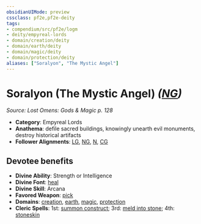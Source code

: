 ```yaml
---
obsidianUIMode: preview
cssclass: pf2e,pf2e-deity
tags:
- compendium/src/pf2e/logm
- deity/empyreal-lords
- domain/creation/deity
- domain/earth/deity
- domain/magic/deity
- domain/protection/deity
aliases: ["Soralyon", "The Mystic Angel"]
---
```

# Soralyon (The Mystic Angel) *([NG](rules/traits/ng-b1.md "Neutral Good Alignment Trait"))*  
*Source: Lost Omens: Gods & Magic p. 128*  

- **Category**: Empyreal Lords
- **Anathema**: defile sacred buildings, knowingly unearth evil monuments, destroy historical artifacts
- **Follower Alignments**: [LG](rules/traits/lg-b1.md "Lawful Good Alignment Trait"), [NG](rules/traits/ng-b1.md "Neutral Good Alignment Trait"), [N](rules/traits/n-b1.md "Neutral Alignment Trait"), [CG](rules/traits/cg-b1.md "Chaotic Good Alignment Trait")

## Devotee benefits

- **Divine Ability**: Strength or Intelligence
- **Divine Font**: [heal](heal.md)
- **Divine Skill**: Arcana
- **Favored Weapon**: [pick](pick.md)
- **Domains**: [creation](Reference/Compendium/Setting/domains.md#Creation), [earth](Reference/Compendium/Setting/domains.md#Earth), [magic](Reference/Compendium/Setting/domains.md#Magic), [protection](Reference/Compendium/Setting/domains.md#Protection)
- **Cleric Spells**: 1st: [summon construct](summon-construct.md); 3rd: [meld into stone](meld-into-stone.md); 4th: [stoneskin](stoneskin.md)